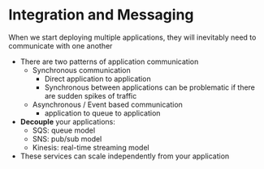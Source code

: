 # Integration and Messaging

When we start deploying multiple applications, they will inevitably need to communicate with one another
- There are two patterns of application communication
    - Synchronous communication
        - Direct application to application
        - Synchronous between applications can be problematic if there are sudden spikes of traffic
    - Asynchronous / Event based communication
        - application to queue to application
- **Decouple** your applications:
    - SQS: queue model
    - SNS: pub/sub model
    - Kinesis: real-time streaming model
- These services can scale independently from your application
